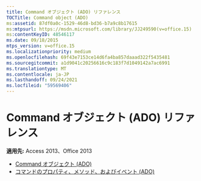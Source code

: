 ```yaml
---
title: Command オブジェクト (ADO) リファレンス
TOCTitle: Command object (ADO)
ms:assetid: 87df0a0c-1529-46d8-bd36-b7a9c8b17615
ms:mtpsurl: https://msdn.microsoft.com/library/JJ249590(v=office.15)
ms:contentKeyID: 48546117
ms.date: 09/18/2015
mtps_version: v=office.15
ms.localizationpriority: medium
ms.openlocfilehash: 69f43e7153ce14d6fa4ba857daaad322f5435481
ms.sourcegitcommit: a1d9041c20256616c9c183f7d1049142a7ac6991
ms.translationtype: MT
ms.contentlocale: ja-JP
ms.lasthandoff: 09/24/2021
ms.locfileid: "59569406"
---
```

# <a name="command-object-ado-reference"></a>Command オブジェクト (ADO) リファレンス

**適用先:** Access 2013、Office 2013

- [Command オブジェクト (ADO)](command-object-ado.md)
- [コマンドのプロパティ、メソッド、およびイベント (ADO)](command-properties-methods-and-events-ado.md)


